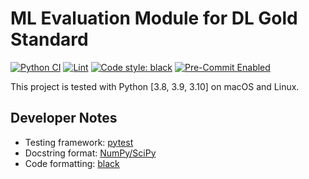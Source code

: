 # ML Evaluation Module for DL Gold Standard
[![Python CI](https://github.com/janothan/dl-evaluation-framework/actions/workflows/ci.yml/badge.svg)](https://github.com/janothan/dl-evaluation-framework/actions/workflows/ci.yml)
[![Lint](https://github.com/janothan/dl-evaluation-framework/actions/workflows/black.yml/badge.svg)](https://github.com/janothan/dl-evaluation-framework/actions/workflows/black.yml)
[![Code style: black](https://img.shields.io/badge/code%20style-black-000000.svg)](https://github.com/psf/black)
[![Pre-Commit Enabled](https://img.shields.io/badge/pre--commit-enabled-brightgreen?logo=pre-commit&logoColor=white)](https://pre-commit.com/)

This project is tested with Python [3.8, 3.9, 3.10] on macOS and Linux.

## Developer Notes
- Testing framework: [pytest](https://docs.pytest.org/en/6.2.x/)
- Docstring format: <a href="https://numpy.org/doc/stable/docs/howto_document.html">NumPy/SciPy</a>
- Code formatting: <a href="https://github.com/psf/black">black</a>
